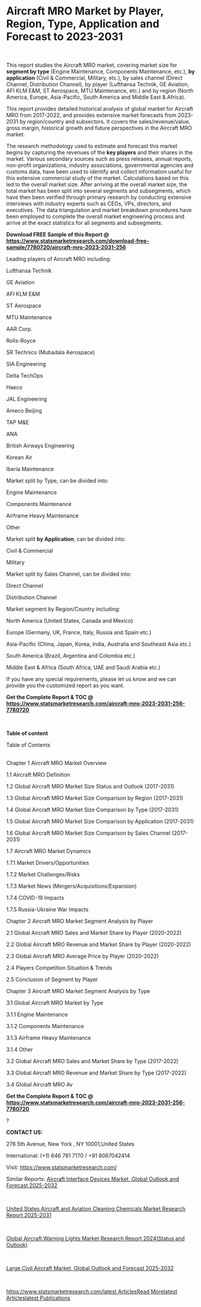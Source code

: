 <h1>Aircraft MRO Market by Player, Region, Type, Application and Forecast to 2023-2031</h1><br/><p>This report studies the Aircraft MRO market, covering market size for <strong>segment by type</strong> (Engine Maintenance, Components Maintenance, etc.), <strong>by application</strong> (Civil & Commercial, Military, etc.), by sales channel (Direct Channel, Distribution Channel), by player (Lufthansa Technik, GE Aviation, AFI KLM E&M, ST Aerospace, MTU Maintenance, etc.) and by region (North America, Europe, Asia-Pacific, South America and Middle East & Africa).</p>
 
 
 
 <p>This report provides detailed historical analysis of global market for Aircraft MRO from 2017-2022, and provides extensive market forecasts from 2023-2031 by region/country and subsectors. It covers the sales/revenue/value, gross margin, historical growth and future perspectives in the Aircraft MRO market.</p>
 
 
 
 <p>The research methodology used to estimate and forecast this market begins by capturing the revenues of the <strong>key players</strong> and their shares in the market. Various secondary sources such as press releases, annual reports, non-profit organizations, industry associations, governmental agencies and customs data, have been used to identify and collect information useful for this extensive commercial study of the market. Calculations based on this led to the overall market size. After arriving at the overall market size, the total market has been split into several segments and subsegments, which have then been verified through primary research by conducting extensive interviews with industry experts such as CEOs, VPs, directors, and executives. The data triangulation and market breakdown procedures have been employed to complete the overall market engineering process and arrive at the exact statistics for all segments and subsegments.</p>
 
 
 
 <p><strong>Download FREE Sample of this Report @ <a href="https://www.statsmarketresearch.com/download-free-sample/7780720/aircraft-mro-2023-2031-256">https://www.statsmarketresearch.com/download-free-sample/7780720/aircraft-mro-2023-2031-256</a></strong></p>
 
 
 
 <p>Leading players of Aircraft MRO including:</p>
 
 
 
 <p>Lufthansa Technik</p>
 
 
 
 <p>GE Aviation</p>
 
 
 
 <p>AFI KLM E&M</p>
 
 
 
 <p>ST Aerospace</p>
 
 
 
 <p>MTU Maintenance</p>
 
 
 
 <p>AAR Corp.</p>
 
 
 
 <p>Rolls-Royce</p>
 
 
 
 <p>SR Technics (Mubadala Aerospace)</p>
 
 
 
 <p>SIA Engineering</p>
 
 
 
 <p>Delta TechOps</p>
 
 
 
 <p>Haeco</p>
 
 
 
 <p>JAL Engineering</p>
 
 
 
 <p>Ameco Beijing</p>
 
 
 
 <p>TAP M&E</p>
 
 
 
 <p>ANA</p>
 
 
 
 <p>British Airways Engineering</p>
 
 
 
 <p>Korean Air</p>
 
 
 
 <p>Iberia Maintenance</p>
 
 
 
 <p>Market split by Type, can be divided into:</p>
 
 
 
 <p>Engine Maintenance</p>
 
 
 
 <p>Components Maintenance</p>
 
 
 
 <p>Airframe Heavy Maintenance</p>
 
 
 
 <p>Other</p>
 
 
 
 <p>Market split <strong>by Application</strong>, can be divided into:</p>
 
 
 
 <p>Civil & Commercial</p>
 
 
 
 <p>Military</p>
 
 
 
 <p>Market split by Sales Channel, can be divided into:</p>
 
 
 
 <p>Direct Channel</p>
 
 
 
 <p>Distribution Channel</p>
 
 
 
 <p>Market segment by Region/Country including:</p>
 
 
 
 <p>North America (United States, Canada and Mexico)</p>
 
 
 
 <p>Europe (Germany, UK, France, Italy, Russia and Spain etc.)</p>
 
 
 
 <p>Asia-Pacific (China, Japan, Korea, India, Australia and Southeast Asia etc.)</p>
 
 
 
 <p>South America (Brazil, Argentina and Colombia etc.)</p>
 
 
 
 <p>Middle East & Africa (South Africa, UAE and Saudi Arabia etc.)</p>
 
 
 
 <p>If you have any special requirements, please let us know and we can provide you the customized report as you want.</p>
 
 
 
 <div><b>Get the Complete Report & TOC @ <a href="https://www.statsmarketresearch.com/aircraft-mro-2023-2031-256-7780720">https://www.statsmarketresearch.com/aircraft-mro-2023-2031-256-7780720</a></b></div>
 
 
 
 <p><br />
 
 <b>Table of content</b></p>
 
 
 
 <p>Table of Contents<br />
 
 <br />
 
 Chapter 1 Aircraft MRO Market Overview<br />
 
 1.1 Aircraft MRO Definition<br />
 
 1.2 Global Aircraft MRO Market Size Status and Outlook (2017-2031)<br />
 
 1.3 Global Aircraft MRO Market Size Comparison by Region (2017-2031)<br />
 
 1.4 Global Aircraft MRO Market Size Comparison by Type (2017-2031)<br />
 
 1.5 Global Aircraft MRO Market Size Comparison by Application (2017-2031)<br />
 
 1.6 Global Aircraft MRO Market Size Comparison by Sales Channel (2017-2031)<br />
 
 1.7 Aircraft MRO Market Dynamics<br />
 
 1.7.1 Market Drivers/Opportunities<br />
 
 1.7.2 Market Challenges/Risks<br />
 
 1.7.3 Market News (Mergers/Acquisitions/Expansion)<br />
 
 1.7.4 COVID-19 Impacts<br />
 
 1.7.5 Russia-Ukraine War Impacts<br />
 
 Chapter 2 Aircraft MRO Market Segment Analysis by Player<br />
 
 2.1 Global Aircraft MRO Sales and Market Share by Player (2020-2022)<br />
 
 2.2 Global Aircraft MRO Revenue and Market Share by Player (2020-2022)<br />
 
 2.3 Global Aircraft MRO Average Price by Player (2020-2022)<br />
 
 2.4 Players Competition Situation & Trends<br />
 
 2.5 Conclusion of Segment by Player<br />
 
 Chapter 3 Aircraft MRO Market Segment Analysis by Type<br />
 
 3.1 Global Aircraft MRO Market by Type<br />
 
 3.1.1 Engine Maintenance<br />
 
 3.1.2 Components Maintenance<br />
 
 3.1.3 Airframe Heavy Maintenance<br />
 
 3.1.4 Other<br />
 
 3.2 Global Aircraft MRO Sales and Market Share by Type (2017-2022)<br />
 
 3.3 Global Aircraft MRO Revenue and Market Share by Type (2017-2022)<br />
 
 3.4 Global Aircraft MRO Av</p>
 
 
 
 <div><b>Get the Complete Report & TOC @ <a href="https://www.statsmarketresearch.com/aircraft-mro-2023-2031-256-7780720">https://www.statsmarketresearch.com/aircraft-mro-2023-2031-256-7780720</a></b></div>
 
 
 
 <p>? </p>
 
 
 
 <p><b>CONTACT US:</b><br />
 
 276 5th Avenue, New York , NY 10001,United States<br />
 
 International: (+1) 646 781 7170 / +91 8087042414<br />
 
 Visit: <a href="https://www.statsmarketresearch.com/">https://www.statsmarketresearch.com/</a><br />
 
 Similar Reports: <a href="https://www.statsmarketresearch.com/aircraft-mro-2023-2031-256-7780720">Aircraft Interface Devices Market, Global Outlook and Forecast 2025-2032</a><br />
 
 <br />
 
 <a href="https://www.statsmarketresearch.com/aircraft-mro-2023-2031-256-7780720">United States Aircraft and Aviation Cleaning Chemicals Market Research Report 2025-2031</a><br />
 
 <br />
 
 <a href="https://www.statsmarketresearch.com/aircraft-mro-2023-2031-256-7780720">Global Aircraft Warning Lights Market Research Report 2024(Status and Outlook)</a><br />
 
 <br />
 
 <a href="https://www.statsmarketresearch.com/aircraft-mro-2023-2031-256-7780720">Large Civil Aircraft Market, Global Outlook and Forecast 2025-2032</a><br />
 
 <br />
 
 <a href="https://gyeongbokgung.com">https://www.statsmarketresearch.com/</a><a href="https://hallyeomaritime.com">latest Articles</a><a href="https://jingwansa.com">Read More</a><a href="https://nguoiviet.jp/">latest Articles</a><a href="https://www.intelmarketresearch.com/">latest Publications</a></p>